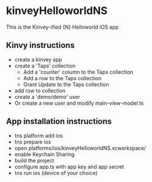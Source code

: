 # kinveyHelloworldNS
This is the Kinvey-ified {N} Helloworld iOS app

## Kinvy instructions
* create a kinvey app
* create a 'Taps' collection
  * Add a 'counter' column to the Taps collection
  * Add a row to the Taps collection
  * Grant Update to the Taps collection
* add row to collection
* create a 'demo/demo' user
 * Or create a new user and modify main-view-model.ts

## App installation instructions
* tns platform add ios
* tns prepare ios
* open platforms/ios/kinveyHelloworldNS.xcworkspace/
* enable Keychain Sharing
* build the project
* configure app.ts with app key and app secret
* tns run ios (device of your choice)
